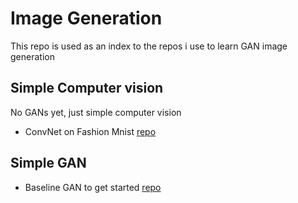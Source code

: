 # Image Generation
This repo is used as an index to the repos i use to learn GAN image generation

## Simple Computer vision
No GANs yet, just simple computer vision

- ConvNet on Fashion Mnist [repo](https://github.com/biggoron/fashion_mnist_gan)

## Simple GAN
- Baseline GAN to get started
  [repo]()
  
